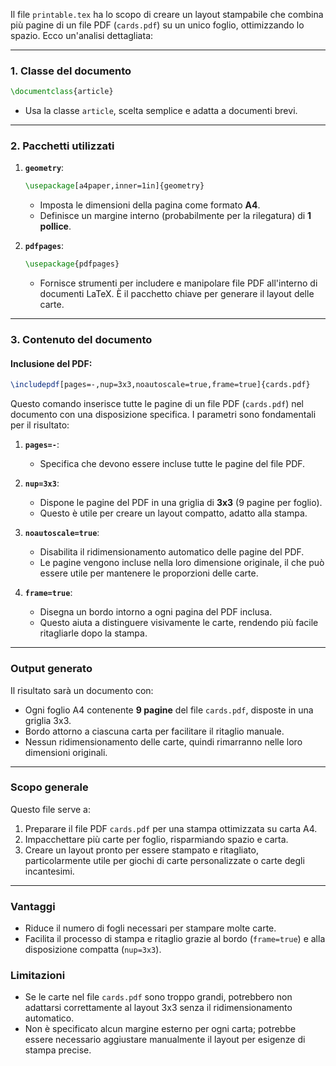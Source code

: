 Il file `printable.tex` ha lo scopo di creare un layout stampabile che combina più pagine di un file PDF (`cards.pdf`) su un unico foglio, ottimizzando lo spazio. Ecco un'analisi dettagliata:

---

### **1. Classe del documento**
```latex
\documentclass{article}
```
- Usa la classe `article`, scelta semplice e adatta a documenti brevi.

---

### **2. Pacchetti utilizzati**
1. **`geometry`**:
   ```latex
   \usepackage[a4paper,inner=1in]{geometry}
   ```
   - Imposta le dimensioni della pagina come formato **A4**.
   - Definisce un margine interno (probabilmente per la rilegatura) di **1 pollice**.

2. **`pdfpages`**:
   ```latex
   \usepackage{pdfpages}
   ```
   - Fornisce strumenti per includere e manipolare file PDF all'interno di documenti LaTeX. È il pacchetto chiave per generare il layout delle carte.

---

### **3. Contenuto del documento**
#### Inclusione del PDF:
```latex
\includepdf[pages=-,nup=3x3,noautoscale=true,frame=true]{cards.pdf}
```
Questo comando inserisce tutte le pagine di un file PDF (`cards.pdf`) nel documento con una disposizione specifica. I parametri sono fondamentali per il risultato:

1. **`pages=-`**:
   - Specifica che devono essere incluse tutte le pagine del file PDF.

2. **`nup=3x3`**:
   - Dispone le pagine del PDF in una griglia di **3x3** (9 pagine per foglio).
   - Questo è utile per creare un layout compatto, adatto alla stampa.

3. **`noautoscale=true`**:
   - Disabilita il ridimensionamento automatico delle pagine del PDF.
   - Le pagine vengono incluse nella loro dimensione originale, il che può essere utile per mantenere le proporzioni delle carte.

4. **`frame=true`**:
   - Disegna un bordo intorno a ogni pagina del PDF inclusa.
   - Questo aiuta a distinguere visivamente le carte, rendendo più facile ritagliarle dopo la stampa.

---

### **Output generato**
Il risultato sarà un documento con:
- Ogni foglio A4 contenente **9 pagine** del file `cards.pdf`, disposte in una griglia 3x3.
- Bordo attorno a ciascuna carta per facilitare il ritaglio manuale.
- Nessun ridimensionamento delle carte, quindi rimarranno nelle loro dimensioni originali.

---

### **Scopo generale**
Questo file serve a:
1. Preparare il file PDF `cards.pdf` per una stampa ottimizzata su carta A4.
2. Impacchettare più carte per foglio, risparmiando spazio e carta.
3. Creare un layout pronto per essere stampato e ritagliato, particolarmente utile per giochi di carte personalizzate o carte degli incantesimi.

---

### **Vantaggi**
- Riduce il numero di fogli necessari per stampare molte carte.
- Facilita il processo di stampa e ritaglio grazie al bordo (`frame=true`) e alla disposizione compatta (`nup=3x3`).

### **Limitazioni**
- Se le carte nel file `cards.pdf` sono troppo grandi, potrebbero non adattarsi correttamente al layout 3x3 senza il ridimensionamento automatico.
- Non è specificato alcun margine esterno per ogni carta; potrebbe essere necessario aggiustare manualmente il layout per esigenze di stampa precise.
